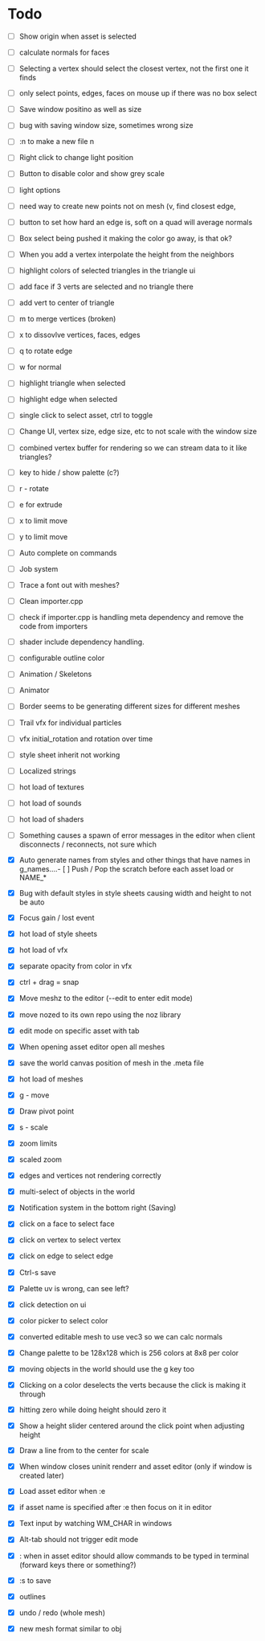 # Todo

- [ ] Show origin when asset is selected
- [ ] calculate normals for faces

- [ ] Selecting a vertex should select the closest vertex, not the first one it finds
- [ ] only select points, edges, faces on mouse up if there was no box select

- [ ] Save window positino as well as size
- [ ] bug with saving window size, sometimes wrong size
- [ ] :n to make a new file  n <type> <name>
- [ ] Right click to change light position
- [ ] Button to disable color and show grey scale
- [ ] light options

- [ ] need way to create new points not on mesh (v, find closest edge,
- [ ] button to set how hard an edge is, soft on a quad will average normals 
- [ ] Box select being pushed it making the color go away, is that ok?
- [ ] When you add a vertex interpolate the height from the neighbors
- [ ] highlight colors of selected triangles in the triangle ui
- [ ] add face if 3 verts are selected and no triangle there
- [ ] add vert to center of triangle
- [ ] m to merge vertices (broken)
- [ ] x to dissovlve vertices, faces, edges
- [ ] q to rotate edge
- [ ] w for normal
- [ ] highlight triangle when selected
- [ ] highlight edge when selected
- [ ] single click to select asset, ctrl to toggle
- [ ] Change UI, vertex size, edge size, etc to not scale with the window size
- [ ] combined vertex buffer for rendering so we can stream data to it like triangles?  
- [ ] key to hide / show palette (c?)
- [ ] r - rotate
- [ ] e for extrude
- [ ] x to limit move
- [ ] y to limit move

- [ ] Auto complete on commands
- [ ] Job system
- [ ] Trace a font out with meshes?
- [ ] Clean importer.cpp
- [ ] check if importer.cpp is handling meta dependency and remove the code from importers
- [ ] shader include dependency handling.
- [ ] configurable outline color
- [ ] Animation / Skeletons
- [ ] Animator
- [ ] Border seems to be generating different sizes for different meshes
- [ ] Trail vfx for individual particles
- [ ] vfx initial_rotation and rotation over time
- [ ] style sheet inherit not working
- [ ] Localized strings
- [ ] hot load of textures
- [ ] hot load of sounds
- [ ] hot load of shaders
- [ ] Something causes a spawn of error messages in the editor when client disconnects / reconnects, not sure which

- [X] Auto generate names from styles and other things that have names in g_names....- [ ] Push / Pop the scratch before each asset load or NAME_*
- [X] Bug with default styles in style sheets causing width and height to not be auto
- [X] Focus gain / lost event
- [X] hot load of style sheets
- [X] hot load of vfx
- [X] separate opacity from color in vfx
- [X] ctrl + drag = snap
- [X] Move meshz to the editor (--edit to enter edit mode)
- [x] move nozed to its own repo using the noz library
- [X] edit mode on specific asset with tab
- [X] When opening asset editor open all meshes
- [X] save the world canvas position of mesh in the .meta file
- [X] hot load of meshes
- [X] g - move
- [X] Draw pivot point
- [X] s - scale
- [x] zoom limits
- [x] scaled zoom
- [x] edges and vertices not rendering correctly
- [x] multi-select of objects in the world
- [x] Notification system in the bottom right (Saving)
- [x] click on a face to select face
- [x] click on vertex to select vertex
- [x] click on edge to select edge
- [x] Ctrl-s save
- [x] Palette uv is wrong, can see left?
- [X] click detection on ui
- [X] color picker to select color
- [X] converted editable mesh to use vec3 so we can calc normals
- [X] Change palette to be 128x128 which is 256 colors at 8x8 per color
- [X] moving objects in the world should use the g key too
- [X] Clicking on a color deselects the verts because the click is making it through
- [x] hitting zero while doing height should zero it
- [X] Show a height slider centered around the click point when adjusting height
- [X] Draw a line from to the center for scale
- [X] When window closes uninit renderr and asset editor (only if window is created later)
- [X] Load asset editor when :e
- [X] if asset name is specified after :e then focus on it in editor
- [X] Text input by watching WM_CHAR in windows
- [X] Alt-tab should not trigger edit mode
- [X] : when in asset editor should allow commands to be typed in terminal (forward keys there or something?)
- [X] :s to save
- [X] outlines
- [X] undo / redo (whole mesh)
- [x] new mesh format similar to obj
